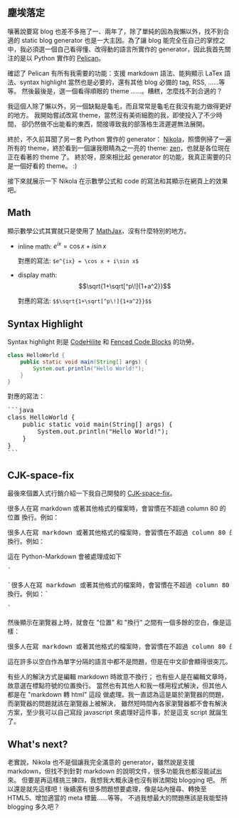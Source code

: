 <!--
.. title: 終於，新居落成
.. slug: finally-my-new-blog
.. date: 2014/01/29 21:05:42
.. tags: static blog generator, nikola, mathjax, markdown, CJK-space-fix
.. link:
.. description:
.. type: text
-->

## 塵埃落定

嚷著說要寫 blog 也差不多拖了一、兩年了，除了單純的因為我懶以外，找不到合適的
static blog generator 也是一大主因。為了讓 blog
能完全在自己的掌控之中，我必須選一個自己看得懂、改得動的語言所實作的
generator，因此我首先關注的是以 Python 實作的 [Pelican][]。

確認了 Pelican 有所有我需要的功能：支援 markdown 語法、能夠顯示 LaTex
語法、syntax highlight 當然也是必要的，還有其他 blog 必備的 tag, RSS, ……等等。
然後最後是，選一個看得順眼的 theme ……。糟糕，怎麼找不到合適的？

我這個人除了懶以外，另一個缺點是龜毛，而且常常是龜毛在我沒有能力做得更好的地方。
我開始嘗試改寫 theme，當然沒有美術細胞的我，即使投入了不少時間，
卻仍然做不出能看的東西，間接導致我的部落格生涯遲遲無法展開。

終於，不久前耳聞了另一套 Python 實作的 generator：
[Nikola][]，照慣例掃了一遍所有的 theme，終於看到一個讓我眼睛為之一亮的
theme: [zen][]，也就是各位現在正在看著的 theme 了。
終於呀，原來相比起 generator 的功能，我真正需要的只是一個好看的 theme。 :)

[Pelican]: http://blog.getpelican.com/
[Nikola]: http://getnikola.com/
[Zen]: http://www.damian.oquanta.info/posts/nikolas-zen-theme-finally-released.html

接下來就展示一下 Nikola 在示數學公式和 code 的寫法和其顯示在網頁上的效果吧。

## Math

顯示數學公式其實就只是使用了 [MathJax][]，沒有什麼特別的地方。

* inline math: $e^{ix} = \cos x + i\sin x$

    對應的寫法: `$e^{ix} = \cos x + i\sin x$`

* display math: $$\sqrt{1+\sqrt[^p\!]{1+a^2}}$$

    對應的寫法: `$$\sqrt{1+\sqrt[^p\!]{1+a^2}}$$`

## Syntax Highlight

Syntax highlight 則是 [CodeHilite][] 和 [Fenced Code Blocks][] 的功勞。

```java
class HelloWorld {
    public static void main(String[] args) {
        System.out.println("Hello World!");
    }
}
```

對應的寫法：

<pre>```java
class HelloWorld {
    public static void main(String[] args) {
        System.out.println("Hello World!");
    }
}
```</pre>

[MathJax]: http://www.mathjax.org/
[CodeHilite]: http://pythonhosted.org/Markdown/extensions/code_hilite.html
[Fenced Code Blocks]: http://pythonhosted.org/Markdown/extensions/fenced_code_blocks.html

## CJK-space-fix

最後來個置入式行銷介紹一下我自己開發的 [CJK-space-fix][]。

很多人在寫 markdown 或著其他格式的檔案時，會習慣在不超過 column 80 的位置
換行。例如：
<pre>
很多人在寫 markdown 或著其他格式的檔案時，會習慣在不超過 column 80 的位置
換行。例如：
</pre>

這在 Python-Markdown 會被處理成如下
<pre>
`<p>`很多人在寫 markdown 或著其他格式的檔案時，會習慣在不超過 column 80 的位置
換行。例如：`</p>`
</pre>

然後顯示在瀏覽器上時，就會在 "位置" 和 "換行" 之間有一個多餘的空白，像是這樣：
<pre>
很多人在寫 markdown 或著其他格式的檔案時，會習慣在不超過 column 80 的位置 換行。例如：
</pre>

這在許多以空白作為單字分隔的語言中都不是問題，但是在中文卻會顯得很突兀。

有些人的解決方式是編輯 markdown 時故意不換行；
也有些人是在編輯文章時，故意選在標點符號的位置換行。
當然也有其他人和我一樣用程式解決，但其他人都是在 "markdown 轉 html" 這段
做處理。我一直認為這是屬於瀏覽器的問題，而瀏覽器的問題就該在瀏覽器上被解決，
雖然短時間內各家瀏覽器都不會有解決方案，至少我可以自己寫段 javascript
來處理好這件事，於是這支 script 就誕生了。

[CJK-space-fix]: https://github.com/sayuan/CJK-space-fix/

## What's next?

老實說，Nikola 也不是個讓我完全滿意的 generator，雖然說是支援
markdown，但找不到針對 markdown 的說明文件，很多功能我也都沒能試出來。
但要是再這樣挑三揀四，我想我大概永遠也沒有辦法開始 blogging 吧。
所以還是就先這樣吧！後續還有很多問題想要處理，像是站內搜尋、轉換至 HTML5、增加適當的 meta 標籤……等等。
不過我想最大的問題應該是我能堅持 blogging 多久吧？
